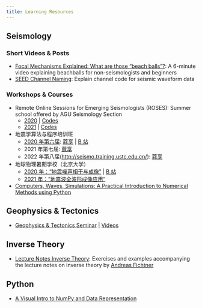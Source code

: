 ```yaml
---
title: Learning Resources
---
```


## Seismology

### Short Videos & Posts

- [Focal Mechanisms Explained: What are those “beach balls”?](https://www.youtube.com/watch?v=MomVOkyDdLo):
  A 6-minute video explaining beachballs for non-seismologists and beginners
- [SEED Channel Naming](https://ds.iris.edu/ds/nodes/dmc/data/formats/seed-channel-naming/):
  Explain channel code for seismic waveform data

### Workshops & Courses

- Remote Online Sessions for Emerging Seismologists (ROSES):
  Summer school offered by AGU Seismology Section
  - [2020](https://www.iris.edu/hq/inclass/course/roses) |
    [Codes](https://github.com/fdannemanndugick/roses2020)
  - [2021](https://connect.agu.org/seismology/roses/roses2021materials) |
    [Codes](https://github.com/fdannemanndugick/roses2021)
- 地震学算法与程序培训班
  - [2020 年第六届](https://www.linkresearcher.com/trainings/d65fe2ef-3cc8-4eef-9821-261e3d49a9ae):
    [蔻享](https://www.koushare.com/video/meetingVideo?mid=210) |
    [B 站](https://www.bilibili.com/video/BV1e54y1i7FM)
  - 2021 年第七届:
    [蔻享](https://www.koushare.com/video/videodetail/14446)
  - 2022 年第八届(http://seismo.training.ustc.edu.cn/):
    [蔻享]()
- 地球物理暑期学校（北京大学）
  - [2020 年：“地震噪声相干与成像”](https://sess2.pku.edu.cn/xwzx/xytz/344137.htm) |
    [B 站](https://space.bilibili.com/668681871?spm_id_from=333.788.b_765f7570696e666f.2)
  - [2021 年：”地震波全波形成像应用“](https://sess2.pku.edu.cn/xwzx/xytz/353510.htm)
- [Computers, Waves, Simulations: A Practical Introduction to Numerical Methods using Python](https://www.coursera.org/learn/computers-waves-simulations)

## Geophysics & Tectonics

- [Geophysics & Tectonics Seminar](https://sites.google.com/g.uky.edu/gtseminar/home?authuser=0) |
  [Videos](https://sites.google.com/g.uky.edu/gtseminar/videos)

## Inverse Theory

- [Lecture Notes Inverse Theory](https://gitlab.com/swp_ethz/public/lecture_notes_inverse_theory):
  Exercises and examples accompanying the lecture notes on inverse theory by
  [Andreas Fichtner](https://erdw.ethz.ch/personen/profil.andreas-fichtner.html)

## Python

- [A Visual Intro to NumPy and Data Representation](http://jalammar.github.io/visual-numpy/)
